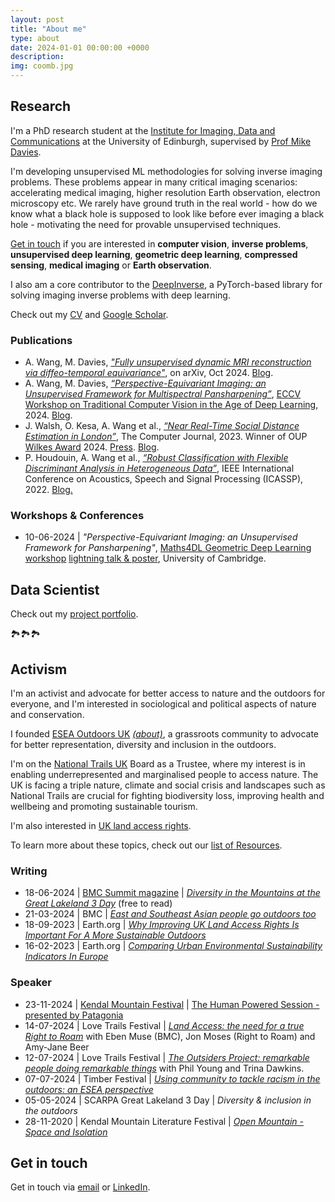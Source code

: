 ```yaml
---
layout: post
title: "About me"
type: about
date: 2024-01-01 00:00:00 +0000
description: 
img: coomb.jpg
---
```


## Research

I'm a PhD research student at the [Institute for Imaging, Data and Communications](https://www.eng.ed.ac.uk/research/institutes/idcom) at the University of Edinburgh, supervised by [Prof Mike Davies](https://www.eng.ed.ac.uk/about/people/prof-michael-e-davies).

I'm developing unsupervised ML methodologies for solving inverse imaging problems. These problems appear in many critical imaging scenarios: accelerating medical imaging, higher resolution Earth observation, electron microscopy etc. We rarely have ground truth in the real world - how do we know what a black hole is supposed to look like before ever imaging a black hole - motivating the need for provable unsupervised techniques. 

[Get in touch](mailto:andrew.wang@ed.ac.uk) if you are interested in **computer vision**, **inverse problems**, **unsupervised deep learning**, **geometric deep learning**, **compressed sensing**, **medical imaging** or **Earth observation**.

I also am a core contributor to the [DeepInverse](https://deepinv.github.io), a PyTorch-based library for solving imaging inverse problems with deep learning.

Check out my [CV](https://andrewwango.github.io/cv.pdf) and [Google Scholar](https://scholar.google.com/citations?user=00ET0NAAAAAJ).

### Publications

- A. Wang, M. Davies, [_"Fully unsupervised dynamic MRI reconstruction via diffeo-temporal equivariance"_](https://arxiv.org/abs/2410.08646), on arXiv, Oct 2024. [Blog](https://andrewwango.github.io/ddei).
- A. Wang, M. Davies, [_“Perspective-Equivariant Imaging: an Unsupervised Framework for Multispectral Pansharpening”_](https://arxiv.org/abs/2403.09327), [ECCV Workshop on Traditional Computer Vision in the Age of Deep Learning](https://sites.google.com/view/tradicv/home?authuser=0), 2024. [Blog](https://andrewwango.github.io/perspective-equivariant-imaging).
- J. Walsh, O. Kesa, A. Wang et al., [_“Near Real-Time Social Distance Estimation in London”_](https://academic.oup.com/comjnl/article/67/1/95/7071574), The Computer Journal, 2023. Winner of OUP [Wilkes Award](https://academic.oup.com/comjnl/pages/Wilkes_award?login=false) 2024. [Press](https://www.turing.ac.uk/research/research-projects/project-odysseus-understanding-london-busyness-and-exiting-lockdown). [Blog](https://andrewwango.github.io/project-odysseus/).
- P. Houdouin, A. Wang et al., [_“Robust Classification with Flexible Discriminant Analysis in Heterogeneous Data”_](https://ieeexplore.ieee.org/document/9747576), IEEE International Conference on Acoustics, Speech and Signal Processing (ICASSP), 2022. [Blog.](https://andrewwango.github.io/femda/)


### Workshops & Conferences

- 10-06-2024 \| _"Perspective-Equivariant Imaging: an Unsupervised Framework for Pansharpening"_, [Maths4DL Geometric Deep Learning workshop](https://maths4dl.ac.uk/newsevents/geometric-deep-learning-workshop-university-of-cambridge-10-12-june-2024) [lightning talk & poster](https://maths4dl.ac.uk/wp-content/uploads/2024/02/Andrew_Wang.pdf), University of Cambridge.

## Data Scientist

Check out my [project portfolio](https://andrewwango.github.io).

🏞️🏞️🏞️

## Activism

I'm an activist and advocate for better access to nature and the outdoors for everyone, and I'm interested in sociological and political aspects of nature and conservation.

I founded [ESEA Outdoors UK](https://www.instagram.com/eseaoutdoorsuk/) [_(about)_](https://eseaoutdoorsuk.carrd.co/), a grassroots community to advocate for better representation, diversity and inclusion in the outdoors.

I'm on the [National Trails UK](https://www.nationaltrails.uk/) Board as a Trustee, where my interest is in enabling underrepresented and marginalised people to access nature. The UK is facing a triple nature, climate and social crisis and landscapes such as National Trails are crucial for fighting biodiversity loss, improving health and wellbeing and promoting sustainable tourism.

I'm also interested in [UK land access rights](https://andrewwango.github.io/sustainable_outdoors/).

To learn more about these topics, check out our [list of Resources](https://eseaoutdoorsuk.github.io/resources/).

### Writing

- 18-06-2024 \| [BMC Summit magazine](https://www.thebmc.co.uk/cats/all/summit_magazine) \| [_Diversity in the Mountains at the Great Lakeland 3 Day_](https://eseaoutdoorsuk.github.io/2024-bmc-summit/) (free to read)
- 21-03-2024 \| BMC \| [_East and Southeast Asian people go outdoors too_](https://www.thebmc.co.uk/en/east-and-southeast-asian-people-go-outdoors-too)
- 18-09-2023 \| Earth.org \| [_Why Improving UK Land Access Rights Is Important For A More Sustainable Outdoors_](https://earth.org/data_visualization/uk-land-access-rights/)
- 16-02-2023 \| Earth.org \| [_Comparing Urban Environmental Sustainability Indicators In Europe_](https://earth.org/data_visualization/urban-environmental-sustainability/)

### Speaker

- 23-11-2024 \| [Kendal Mountain Festival](https://www.kendalmountainfestival.com/) \| [The Human Powered Session - presented by Patagonia](https://kendalmountainfestival.eventive.org/schedule/66796a8cf0c579007b34e2d9)
- 14-07-2024 \| Love Trails Festival \| [_Land Access: the need for a true Right to Roam_](https://www.lovetrailsfestival.co.uk/explore-talks?explore=block-rwbm0h-39) with Eben Muse (BMC), Jon Moses (Right to Roam) and Amy-Jane Beer
- 12-07-2024 \| Love Trails Festival \| [_The Outsiders Project: remarkable people doing remarkable things_](https://www.lovetrailsfestival.co.uk/explore-talks?explore=block-rwbm0h-39) with Phil Young and Trina Dawkins.
- 07-07-2024 \| Timber Festival \| [_Using community to tackle racism in the outdoors: an ESEA perspective_](https://timberfestival.org.uk/2024-programme/using-community-to-tackle-racism-in-the-outdoors-an-esea-perspective/)
- 05-05-2024 \| SCARPA Great Lakeland 3 Day \| _Diversity & inclusion in the outdoors_
- 28-11-2020 \| Kendal Mountain Literature Festival \| [_Open Mountain - Space and Isolation_](https://kendalmountainplayer.com/programs/open-mountain)

## Get in touch

Get in touch via [email](mailto:andrew.wang@ed.ac.uk) or [LinkedIn](https://in.linkedin.com/in/andrewwang27).

